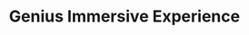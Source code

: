 ---
layout: genius
title: Genius Immersive Experience
metaDesc: Creative journey through the eyes of Leonardo Da Vinci. The next-generation immersive show and an absolutely new experience.
logo: "/logo.svg"
mini_logo: "/mini-logo.svg"
hero_image: "/hero.jpg"
instagram: 'https://www.instagram.com/bigexperiential/'
tickets: 'https://www.ticketmaster.de/artist/genius-immersive-experience-tickets/1111663'
hero: The Genius Immersive Experience is a creative journey through the eyes of Leonardo da Vinci, as if he were alive today. It’s like nothing you’ve experienced ever before
features:
  features_title: Genius is not just another show
  introduction: It’s a completely new, immersive art experience that sets the tone
    for the next generation of shows
  next_generation: "**Next-generation.** Just as Leonardo da Vinci was ahead of his
    time, so too is this show — pushing the boundaries of visual content to astonishing
    effect. Prepare to discover something truly original."
  touch: "**Touchable & Playable.** What’s it like to be inside one of the brightest
    minds that ever existed? Interact and feel the power of human creativity, the
    light — bulb moment of invention and the cognitive workings of a Genius."
  edutainment: "**Edutainment.** Revisit Leonardo’s inventions and ideas within a
    modern framework. Find new meanings in them, reflect on your own talents and endeavours,
    and take a glimpse into the future."
  music: "**Music Experience.** Take a moment to slow down, focus on the now and tune
    into your thoughts. Give yourself up to the frisson-inducing musical score and
    interactive visuals that accompany the show, within a 360-degree soundscape."
concept:
  concept_title: Concept
  concept_start: The big bang spawned the planets and the universe – but why was it all created if there was nobody to discover it, to feel it, to experience it? There was one piece of the puzzle missing…
  concept_explosion: "/concept/glow@1x.jpg"
  vitruvian: "/concept/vitruvian-man@1x.jpg"
  portrait: "/concept/davinci.jpg"
  space: "/concept/cosmos.jpg"
  concept_visuals: "/concept/disco.jpg"
  genius_text: 'The Genius: Leonardo explored the world around him through science,
    art and intuition. Humankind was not created just to mark time, he realised, but
    also to invent, create and aspire to achieve knowledge.'
  quote_1: "«There are three classes of people: those who see, those who see when
    they are shown, those who do not see», — Leonado Da Vinci"
  concept_story: Almost 80 million real pixels, 4 km of cabling and more than 350,000
    projected lumens come together to create a sensory riot. In this revision of Leonardo’s
    work, the Genius Immersive Experience presents what his vision might have been
    today. How would he perceive our attitudes towards ecology, nature, science, space
    exploration and modern art? Discover the answers to our future by examining our
    past.
  quote_2: "«All our knowledge has its origins in our perceptions», — Leonado Da Vinci"
locations:
- date: Dec, 2021
  map: "/upload/berlin.svg"
  city: Berlin, Germany
  address: Wriezener Karree 15
  link: "https://www.ticketmaster.de/artist/genius-immersive-experience-tickets/1111663"
team_image: "/borealis.jpg"
team_text: |-
  The Genius Immersive Experience is produced by Borealis Interactive Group (BIG), trailblazing the next generation of immersive shows.

  BIG creates an entirely new experience in the experience industry and strives to take the viewer to the highest level of emotion possible. Through spectacular large-scale story-telling using cutting-edge technologies, all executed by the best design teams, it achieves something never witnessed before.

  BIG’s mission? To encourage people to look back at the heritage and influence of great minds, events and inventions, and reconsider their ongoing effect. The group believes that revisions of the past can provide answers to the questions and challenges humanity is dealing with right now. By bringing together people from different countries, cultures, ages, genders and backgrounds, BIG aspires to unite and allow for the rediscovery of ourselves.

  **Jeffrey Hacke** Founder & CEO

  **Bert van der Ryd** Co Founder & COO
partners_text: |-
  Flora&faunavisions is the concept and multimedia creator for the Genius Immersive Experience. For more than 20 years, this internationally award-winning design studio has been bringing immersive and interactive experiences to life — from exhibitions and live music shows to fashion events and stage productions.

  Recently acclaimed works include stage and festival designs for the electronic artists Solomun and Paul Kalkbrenner, and curating and designing the interactive exhibition Olympus Perspective Playground, which travelled to more than 10 countries. The studio also designed the spatial musical production Dragon Spring Phoenix Rise, which showed in New York City then China, and is currently designing Wagner’s The Ring Cycle for Opera Australia, to be premiered in 2023.

  Flora&faunavisions is an innovative creator of emotional moments, made up of an ecosystem of design professionals who specialise in the art of creating inspired content across industries and beyond expectations.
faqs:
- question: Is it COVID-Free?
  answer: Yes, it is.
---